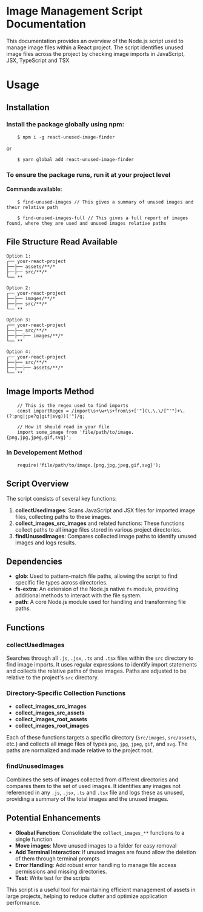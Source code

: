 # Image Management Script Documentation

This documentation provides an overview of the Node.js script used to manage image files within a React project. The script identifies unused image files across the project by checking image imports in JavaScript, JSX, TypeScript and TSX

# Usage
## Installation 
### Install the package globally using npm:

```
    $ npm i -g react-unused-image-finder
```
or 

``` 
    $ yarn global add react-unused-image-finder
```

### To ensure the package runs, run it at your project level

#### Commands available: 
```
    $ find-unused-images // This gives a summary of unused images and their relative path
```
```
    $ find-unused-images-full // This gives a full report of images found, where they are used and unused images relative paths
```
## File Structure Read Available
    Option 1:
    ┌── your-react-project
    ├──├── assets/**/*
    ├──├── src/**/*
    └── **

    Option 2:
    ┌── your-react-project
    ├──├── images/**/*
    ├──├── src/**/*
    └── **

    Option 3:
    ┌── your-react-project
    ├──├── src/**/*
    ├──├──├── images/**/*
    └── **
    
    Option 4:
    ┌── your-react-project
    ├──├── src/**/*
    ├──├──├── assets/**/*
    └── **
## Image Imports Method

```
    // This is the regex used to find imports
    const importRegex = /import\s+\w+\s+from\s+['"](\.\.\/[^'"]+\.(?:png|jpe?g|gif|svg))['"]/g;

    // How it should read in your file
    import some_image from 'file/path/to/image.{png,jpg,jpeg,gif,svg}';
```
### In Developement Method
```
    require('file/path/to/image.{png,jpg,jpeg,gif,svg}');
```

## Script Overview

The script consists of several key functions:

1. **collectUsedImages**: Scans JavaScript and JSX files for imported image files, collecting paths to these images.
2. **collect_images_src_images** and related functions: These functions collect paths to all image files stored in various project directories.
3. **findUnusedImages**: Compares collected image paths to identify unused images and logs results.

## Dependencies

- **glob**: Used to pattern-match file paths, allowing the script to find specific file types across directories.
- **fs-extra**: An extension of the Node.js native `fs` module, providing additional methods to interact with the file system.
- **path**: A core Node.js module used for handling and transforming file paths.

## Functions

### collectUsedImages

Searches through all `.js`,  `.jsx`, `.ts` and `.tsx` files within the `src` directory to find image imports. It uses regular expressions to identify import statements and collects the relative paths of these images. Paths are adjusted to be relative to the project's `src` directory.

### Directory-Specific Collection Functions

- **collect_images_src_images**
- **collect_images_src_assets**
- **collect_images_root_assets**
- **collect_images_root_images**

Each of these functions targets a specific directory (`src/images`, `src/assets`, etc.) and collects all image files of types `png`, `jpg`, `jpeg`, `gif`, and `svg`. The paths are normalized and made relative to the project root.

### findUnusedImages

Combines the sets of images collected from different directories and compares them to the set of used images. It identifies any images not referenced in any `.js`,  `.jsx`, `.ts` and `.tsx` file and logs these as unused, providing a summary of the total images and the unused images.

## Potential Enhancements
- **Gloabal Function**: Consolidate the `collect_images_**` functions to a single function
- **Move images**: Move unused images to a folder for easy removal 
- **Add Terminal Interaction**: If unused images are found allow the deletion of them through terminal prompts
- **Error Handling**: Add robust error handling to manage file access permissions and missing directories.
- **Test**: Write test for the scripts

This script is a useful tool for maintaining efficient management of assets in large projects, helping to reduce clutter and optimize application performance.
